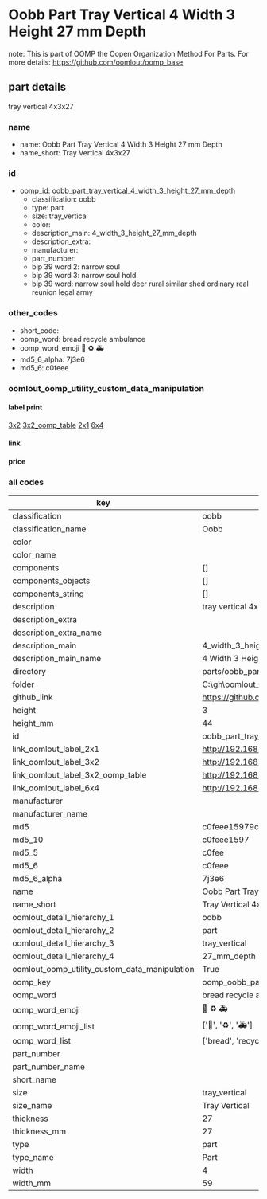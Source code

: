 # Oobb Part Tray Vertical 4 Width 3 Height 27 mm Depth  

note: This is part of OOMP the Oopen Organization Method For Parts. For more details: https://github.com/oomlout/oomp_base

##  part details
  



tray vertical 4x3x27



### name
* name: Oobb Part Tray Vertical 4 Width 3 Height 27 mm Depth
* name_short: Tray Vertical 4x3x27 
### id
* oomp_id: oobb_part_tray_vertical_4_width_3_height_27_mm_depth
  * classification: oobb
  * type: part
  * size: tray_vertical
  * color: 
  * description_main: 4_width_3_height_27_mm_depth
  * description_extra: 
  * manufacturer: 
  * part_number: 
  * bip 39 word 2: narrow soul
  * bip 39 word 3: narrow soul hold
  * bip 39 word: narrow soul hold deer rural similar shed ordinary real reunion legal army

### other_codes
* short_code: 
* oomp_word: bread recycle ambulance
* oomp_word_emoji :bread: :recycle: :ambulance:
* md5_6_alpha: 7j3e6
* md5_6: c0feee






### oomlout_oomp_utility_custom_data_manipulation
#### label print
[3x2](http://192.168.1.245:1112/?label=oomp%207j3e6)
[3x2_oomp_table](http://192.168.1.108:1112/?label=oomp%207j3e6)
[2x1](http://192.168.1.242:1112/?label=oomp%207j3e6)
[6x4](http://192.168.1.55:1112/?label=oomp%207j3e6)    

#### link

                              

#### price







### all codes 
| key | value |  
| --- | --- |  
| classification | oobb |  
| classification_name | Oobb |  
| color |  |  
| color_name |  |  
| components | [] |  
| components_objects | [] |  
| components_string | [] |  
| description | tray vertical 4x3x27 |  
| description_extra |  |  
| description_extra_name |  |  
| description_main | 4_width_3_height_27_mm_depth |  
| description_main_name | 4 Width 3 Height 27 mm Depth |  
| directory | parts/oobb_part_tray_vertical_4_width_3_height_27_mm_depth |  
| folder | C:\gh\oomlout_oobb_version_4_generated_parts\parts\oobb_part_tray_vertical_4_width_3_height_27_mm_depth |  
| github_link | https://github.com/oomlout/oomlout_oomp_part_src/tree/main/parts/oobb_part_tray_vertical_4_width_3_height_27_mm_depth |  
| height | 3 |  
| height_mm | 44 |  
| id | oobb_part_tray_vertical_4_width_3_height_27_mm_depth |  
| link_oomlout_label_2x1 | http://192.168.1.242:1112/?label=oomp%207j3e6 |  
| link_oomlout_label_3x2 | http://192.168.1.245:1112/?label=oomp%207j3e6 |  
| link_oomlout_label_3x2_oomp_table | http://192.168.1.108:1112/?label=oomp%207j3e6 |  
| link_oomlout_label_6x4 | http://192.168.1.55:1112/?label=oomp%207j3e6 |  
| manufacturer |  |  
| manufacturer_name |  |  
| md5 | c0feee15979c58ab23dec394d933ec98 |  
| md5_10 | c0feee1597 |  
| md5_5 | c0fee |  
| md5_6 | c0feee |  
| md5_6_alpha | 7j3e6 |  
| name | Oobb Part Tray Vertical 4 Width 3 Height 27 mm Depth |  
| name_short | Tray Vertical 4x3x27  |  
| oomlout_detail_hierarchy_1 | oobb |  
| oomlout_detail_hierarchy_2 | part |  
| oomlout_detail_hierarchy_3 | tray_vertical |  
| oomlout_detail_hierarchy_4 | 27_mm_depth |  
| oomlout_oomp_utility_custom_data_manipulation | True |  
| oomp_key | oomp_oobb_part_tray_vertical_4_width_3_height_27_mm_depth |  
| oomp_word | bread recycle ambulance |  
| oomp_word_emoji | :bread: :recycle: :ambulance: |  
| oomp_word_emoji_list | [':bread:', ':recycle:', ':ambulance:'] |  
| oomp_word_list | ['bread', 'recycle', 'ambulance'] |  
| part_number |  |  
| part_number_name |  |  
| short_name |  |  
| size | tray_vertical |  
| size_name | Tray Vertical |  
| thickness | 27 |  
| thickness_mm | 27 |  
| type | part |  
| type_name | Part |  
| width | 4 |  
| width_mm | 59 |  
